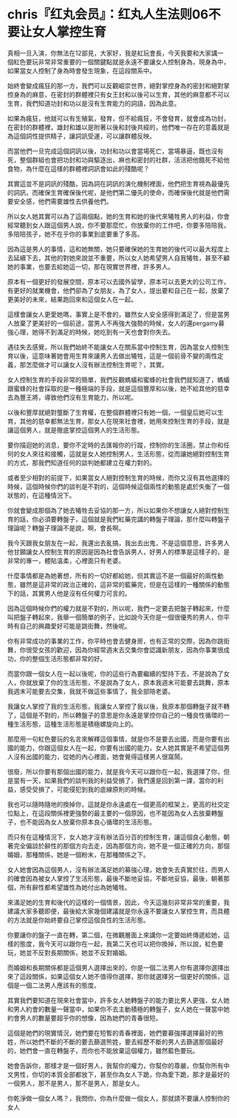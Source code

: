 # chris『红丸会员』：红丸人生法则06不要让女人掌控生育

真相一旦入演，你無法在12部見，大家好，我是紅玩會長，今天我要和大家講一個紅色要玩非常非常重要的一個關鍵點就是永遠不要讓女人控制身為，現身為中，如果當女人控制了身為時會發生現象，在這段關系中。

始終會變成瘋狂的那一方，我們可以反觀崛崇世界，絕對掌控身為的密封和絕對掌控身為的麻意，在密封的群體裡只有女王封和以後可以生育，其他的麻意都不可以生育，我們知道功封和功以是沒有生育能力的詞語，因為此意。

如果為瘋狂，他就可以有生殖氣，發育，但不給瘋狂，不會發育，就會成為功封，在密封的群體裡，雄封和雄以是附著以後和封後共經的，他們唯一存在的意義就是為這個詞性提供精子，讓詞訊受運，可以讓群體反映。

而當他們一旦完成這個詞訊以後，功封和功以會當場死亡，當場暴逼，既也沒有死，整個群組也會把功封和功與驅逐出，麻也和密封的社群，活活把他餓死不給他食物，為什麼在這樣的群體裡詞訊會如此的殘酷呢？

其實這並不是詞訊的殘酷，因為詞在詞訊的演化機制裡面，他們把生育視為最優先的詞訊，而確保生育確保後代呢，是他們第二優先的使命，而確保後代就是他們需要安全感，他們需要雄性去供養他們。

所以女人她其實可以為了這兩個點，她的生育和她的後代來犧牲男人的利益，你會經常聽到女人跟這個男人說，你不要那麼忙，你放棄你的工作吧，你要多陪陪我，多陪陪孩子，她不在乎你的事業到底要重了多高。

因為這是男人的事情，這和她無關，她只要確保她的生育她的後代可以最大程度上去延續下去，其他的對她來說並不重要，所以女人她希望男人自我犧牲，甚至不顧她的事業，也要去給她這一切，那在現實世界裡，許多男人。

原本有一個更好的發展空間，原本可以去國外留學，原本可以去更大的公司工作，有更好的就業機會，他們卻為了女朋友，為了女人，提出要和自己在一起，放棄了更美好的未來，結果跑回來和這個女人在一起。

這樣會讓女人更愛她嗎，事實上是不會的，雖然女人安全感得到滿足了，但是當男人放棄了更美好的一個前途，當男人不再強大強勢的時候，女人的還pergamy募強心理，她得不到滿足的時候，她吃到有一天也會對你失去。

遇往失去感覺，所以我們始終不能讓女人在關系當中控制生育，因為當女人控制生育以後，這意味著她會用生育來讓男人去做出犧牲，這是一個前骨不變的兩性定義，那怎麼做才可以讓女人沒有辦法控制生育呢？，其實。

女人控制生育的手段非常的簡單，我們反觀螞蟻和蜜蜂的社會我們就知道了，螞蟻跟蜜蜂的社會採取的是一種極端的手段，就是這個豐厚和以後，她不給其他的慈幸去為豐王將，導致他們沒有生育能力，所以呢。

以後和豐厚就絕對壟斷了生育權，在整個群體裡只有她一個，一個皇后她可以生育，其他的慈幸都無法生育，那女人在現來社會裡，她用來控制生育的手段，就是讓這個男人，就是徹底掌控這個男人的生活形態。

要你描迴她的消息，要你不定時的去匯報你的行蹤，控制你的生活圈，禁止你和任何的女人來往和接觸，這就是女人她控制男人，生活形態，從而讓她絕對控制生育的方式，那我們知道任何的談判她都建立在權力對的。

或者至少相對的前提下，如果當女人絕對控制生育的時候，而你又沒有其他選擇的時候，這個時候你們的談判是不對的，這個時候這個兩性的動態是處於失衡了一個狀態的，在這種情況下。

你就會變成那個為了她去犧牲去妥協的那一方，所以如果你不想讓女人絕對控制生育的話，你必須要轉盤子，這個就是我們紅藥完講的轉盤子理論，那什麼叫轉盤子理論呢？轉盤子理論不是說，啊，會長啊。

我今天跟我女朋友在一起，我還出去亂搞，我出去出鬼，不是這個意思，許多男人他甘願讓女人控制生育的原因是因為社會告訴男人，好男人的標準是這樣子的，是非常的專一，體貼溫柔，心裡面只有老婆。

什麼事情都是為她著想，所有的一切好都給她，但其實這不是一個最好的兩性動態，雖然是這非常的政治正確的，這非常的藍藥完，但是在這樣的一種關係的動態下的話，其實男人他是沒有任何權力可言的。

因為這個時候你們的權力就是不對的，所以呢，我們一定要去把盤子轉起來，什麼叫把盤子轉起來，我舉一個簡單的例子，比如說今天你是一個很優秀的男人，你平時有自己的興趣愛好可能是跳街舞，然後呢。

你有非常成功的事業的工作，你平時也會去健身房，也有正常的交際，因為你跳街舞，你很受女孩的歡迎，因為你經常週末去交集你會認識新朋友，因為你事業很成功，你的整個生活形態都非常的好。

而當你跟一個女人在一起以後呢，你的這些行為要繼續的堅持下去，不是說為了女人，你就放棄了你的生活形態，不是說為了女人，原本我週末可能要去跳舞，原本我週末可能要去交集，我就不做這些事情了，我全部陪老婆。

我讓女人掌控了我的生活形態，我讓女人掌控了我以後，我原本那個轉盤子就不轉了，這個是不對的，所以轉盤子的意思是你永遠是掌控你自己的一種良性循環的一種生活形態，這種生活形態是積極螺旋向上的。

那麼用一句紅色要玩的名言來解釋這個事情，就是你不是要去出國，而是你要有出國的能力，你跟這個女人在一起，你要有出國的能力，女人她其實是不希望這個男人沒有出國的能力，從她的內心裡面，她會覺得這樣男人很窩鬧。

很廢，所以你要有那個出國的能力，就是我今天可以跟你在一起，我選擇了你，但是當有一天，如果我們的談判我的利益受損了，我們還是回到第一課，當你的利益，感受受損了，可能侵犯到我的底線原則的時候。

我也可以隨時隨地的換掉你，這就是你永遠處在一個更高的框架上，更高的社交定位點上，在這段關係裡更強勢的最主要的一個原因，也不能因為女人去放棄轉盤子，也不能因為女人放棄你原本良心循環的生活形態。

而只有在這種情況下，女人她才沒有辦法百分百的控制生育，讓這個良心動態，朝著完全偏談於辭性的那個方向去走，因為那個方向，她不是一個正確的方向，那個婚姻，那種關係，她是一個粉末，在那種關係之下。

女人她會因為這個男人，沒有辦法滿足她的募強心理，她會失去真實於往，而男人的確會因為被女人掌控了生活形態，最後不斷地妥協，不斷地妥協，最後，朝著那個，所有辭性都希望雄性為她付出為她犧牲。

來滿足她的生育和後代的這樣的一個情景，因此，今天這幾刻非常非常的重要，我建議大家多聽即便，最後給大家幾個建議就是你永遠不要讓女人掌控生育，而具體的方法就是你始終要自己掌控這個良性的生活形態。

你要讓你的盤子一直在轉，第二個，在微觀層面上來講你一定要始終傳遞給她，這樣的態度，我今天可以跟你在一起，我第二天也可以把你換掉，所以說，紅色要玩，她並不反對長期關係，她並不反對婚姻。

而婚姻和長期關係都是這個男人選擇出來的，你是一個二法男人你有選擇你選擇出來了這段關係，如果這個女人她不值得你選擇，那你就選擇另一個更好的關係，這個是一個二法男人應該有的態度。

其實我們要知道在現來社會當中，許多女人她轉盤子的能力要比男人更強，女人她和男人約會的數量一聲當中，如果你不去主動積極的轉盤子，女人她在一聲當中她約會男人的數量要超乎你的想像，因為她們的青春很短。

這個是她們的現實情況，她們要在短暫的青春裡面，她們要募強擇選擇最好的熊姓，所以她們不斷的不斷的要去篩選熊姓，要去經歷不斷的男人去篩選那個最好的，她們會一直在轉盤子，而你也不能放棄這個權力，雖然藍色要玩。

她會告訴你，那樣才是一個好男人，我幫你的權力，你幫你的尊嚴，你幫你所有中文男性，你切的本質全部都放下，甚至你為女人下跪，你為愛下跪，那才是最好的一個男人，那不是男人，那不是男人，那是女人。

你乾淨做一個女人嗎？，我問你，你為什麼做一個女人，那就請不要讓人控制你的女人